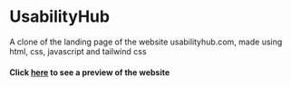 # UsabilityHub
A clone of the landing page of the website usabilityhub.com, made using html, css, javascript and tailwind css

#### Click [here](https://mohitg66.github.io/UsabilityHub/) to see a preview of the website